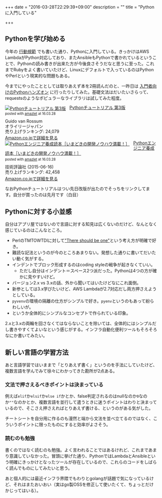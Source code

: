+++
date = "2016-03-28T22:29:39+09:00"
description = ""
title = "Pythonに入門している"

+++

## Pythonを学び始める

今年の [行動規範](http://chroju.github.io/blog/2016/01/03/manifesto-2016/) でも書いた通り、Pythonに入門している。きっかけはAWS LambdaがPython対応しており、またAnsibleもPythonで書かれているということで、Pythonの読み書きが出来た方が今後良さそうだなと思うに至った。これまでRubyをよく書いていたけど、Linuxにデフォルトで入っているのはPythonやPerlという現実的な問題もある。

今までにやったこととしては取りあえず本を2冊読んだのと、一昨日は [入門者向けのPythonハンズオン](http://python-nyumon.connpass.com/event/26257/) に行ったりしてみた。基礎文法はだいたいさらって、requestsのようなポピュラーなライブラリは試してみた程度。

<div class="amazlet-box" style="margin-bottom:0px;"><div class="amazlet-image" style="float:left;margin:0px 12px 1px 0px;"><a href="http://www.amazon.co.jp/exec/obidos/ASIN/4873117534/diary081213-22/ref=nosim/" name="amazletlink" target="_blank"><img src="http://ecx.images-amazon.com/images/I/51SI%2BAszQwL._SL160_.jpg" alt="Pythonチュートリアル 第3版" style="border: none;" /></a></div><div class="amazlet-info" style="line-height:120%; margin-bottom: 10px"><div class="amazlet-name" style="margin-bottom:10px;line-height:120%"><a href="http://www.amazon.co.jp/exec/obidos/ASIN/4873117534/diary081213-22/ref=nosim/" name="amazletlink" target="_blank">Pythonチュートリアル 第3版</a><div class="amazlet-powered-date" style="font-size:80%;margin-top:5px;line-height:120%">posted with <a href="http://www.amazlet.com/" title="amazlet" target="_blank">amazlet</a> at 16.03.28</div></div><div class="amazlet-detail">Guido van Rossum <br />オライリージャパン <br />売り上げランキング: 24,079<br /></div><div class="amazlet-sub-info" style="float: left;"><div class="amazlet-link" style="margin-top: 5px"><a href="http://www.amazon.co.jp/exec/obidos/ASIN/4873117534/diary081213-22/ref=nosim/" name="amazletlink" target="_blank">Amazon.co.jpで詳細を見る</a></div></div></div><div class="amazlet-footer" style="clear: left"></div></div>

<div class="amazlet-box" style="margin-bottom:0px;"><div class="amazlet-image" style="float:left;margin:0px 12px 1px 0px;"><a href="http://www.amazon.co.jp/exec/obidos/ASIN/B00ZR7WZOU/diary081213-22/ref=nosim/" name="amazletlink" target="_blank"><img src="http://ecx.images-amazon.com/images/I/51moRIhvzhL._SL160_.jpg" alt="Pythonエンジニア養成読本［いまどきの開発ノウハウ満載！］" style="border: none;" /></a></div><div class="amazlet-info" style="line-height:120%; margin-bottom: 10px"><div class="amazlet-name" style="margin-bottom:10px;line-height:120%"><a href="http://www.amazon.co.jp/exec/obidos/ASIN/B00ZR7WZOU/diary081213-22/ref=nosim/" name="amazletlink" target="_blank">Pythonエンジニア養成読本［いまどきの開発ノウハウ満載！］</a><div class="amazlet-powered-date" style="font-size:80%;margin-top:5px;line-height:120%">posted with <a href="http://www.amazlet.com/" title="amazlet" target="_blank">amazlet</a> at 16.03.28</div></div><div class="amazlet-detail">技術評論社 (2015-06-16)<br />売り上げランキング: 42,458<br /></div><div class="amazlet-sub-info" style="float: left;"><div class="amazlet-link" style="margin-top: 5px"><a href="http://www.amazon.co.jp/exec/obidos/ASIN/B00ZR7WZOU/diary081213-22/ref=nosim/" name="amazletlink" target="_blank">Amazon.co.jpで詳細を見る</a></div></div></div><div class="amazlet-footer" style="clear: left"></div></div>

なおPythonチュートリアルはつい先日改版が出たのでそっちをリンクしてます。自分が買ったのは先月です（白目）


## Pythonに対する小並感

自分はアプリ屋ではないので言語に対する知見は広くないのだけど、なんとなく感じているのはこんなところ。

* PerlのTMTOWTDIに対して["There should be one"](http://qiita.com/IshitaTakeshi/items/e4145921c8dbf7ba57ef#there-should-be-one---and-preferably-only-one---obvious-way-to-do-it)という考え方が明確で好き。
* 難読な記法というのが今のところあまりない。発想した通りに書いてだいたい動く気がする。
* インデントでブロック形成するのはcoding styleの戦争が起きなくていい。
  * ただし自分はインデント＝スペース2つ派だった。Pythonは4つの方が確かに見やすいけど。
* バージョン2.x vs 3.xの話、外から聞いてはいたけどなにこれ面倒。
* 新参としては3.x学びたいけど、AWS Lambdaが2.7対応だし両方押さえようとしている。
* `pyvenv`の環境の隔離の仕方がシンプルで好き。`pyenv`というのもあって紛らわしいが。
* というか全体的にシンプルなコンセプトで作られている印象。

2.xと3.xの両輪を回さなくてはならないことを除いては、全体的にはシンプルだし書きやすくてよいなという感じがする。インフラ自動化便利ツールもそろそろなにか書いてみたい。

## 新しい言語の学習方法

あと言語学習ではいままで「とりあえず書く」というのを手法にしていたけど、複数言語を学んでみて徐々にわかってきた勘所が2点ある。

### 文法で押さえるべきポイントは決まっている

例えば`elif`か`elsif`か`else if`かとか、false判定されるのはnullなのか`0`なのか`""`なのかとか、複数言語を並行して遣うときに迷うポイントはわりと決まっているので、そこさえ押さえればとりあえず書ける、というのがある気がした。

チートシートを自分用に作るのも漫然と端から文法を並べ立てるのではなく、こういうポイントに限ったものにすると効率がよさそう。

### 読むのも勉強

書くのではなく読むのも勉強。よく言われることではあるけれど、これまであまり意識していなかった。冒頭に挙げた通り、PythonではLambdaとAnsibleという明確にきっかけとなったツールが存在しているので、これらのコードをしばらく読んでものにしてみたいと思う。

あと個人的には最近インフラ界隈でもわりとgolangが話題で気になっているけど、それはまたおいおい（実はgo製OSSを修正して使いたくて、ちょっとだけかじってはいる）。


